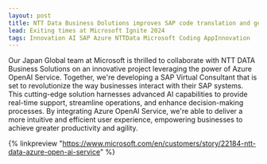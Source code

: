 ```yaml
---
layout: post
title: NTT Data Business Dolutions improves SAP code translation and generation with Azure
lead: Exiting times at Microsoft Ignite 2024
tags: Innovation AI SAP Azure NTTData Microsoft Coding AppInnovation
---
```


Our Japan Global team at Microsoft is thrilled to collaborate with NTT DATA Business Solutions on an innovative project leveraging the power of Azure OpenAI Service. Together, we're developing a SAP Virtual Consultant that is set to revolutionize the way businesses interact with their SAP systems.
This cutting-edge solution harnesses advanced AI capabilities to provide real-time support, streamline operations, and enhance decision-making processes. By integrating Azure OpenAI Service, we're able to deliver a more intuitive and efficient user experience, empowering businesses to achieve greater productivity and agility.

{% linkpreview "https://www.microsoft.com/en/customers/story/22184-ntt-data-azure-open-ai-service" %}

